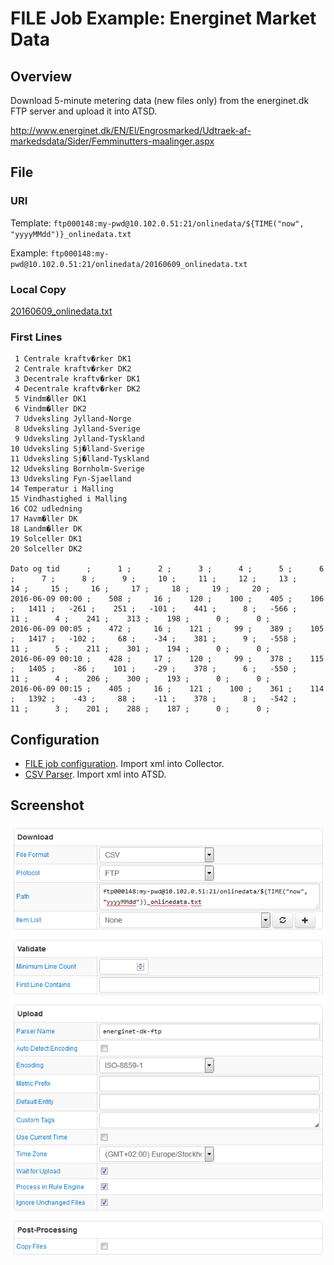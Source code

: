 # FILE Job Example: Energinet Market Data

## Overview

Download 5-minute metering data (new files only) from the energinet.dk FTP server and upload it into ATSD.

http://www.energinet.dk/EN/El/Engrosmarked/Udtraek-af-markedsdata/Sider/Femminutters-maalinger.aspx

## File

### URI

Template: `ftp000148:my-pwd@10.102.0.51:21/onlinedata/${TIME("now", "yyyyMMdd")}_onlinedata.txt`

Example: `ftp000148:my-pwd@10.102.0.51:21/onlinedata/20160609_onlinedata.txt` 

### Local Copy

[20160609_onlinedata.txt](20160609_onlinedata.txt)

### First Lines

```ls
 1 Centrale kraftv�rker DK1
 2 Centrale kraftv�rker DK2
 3 Decentrale kraftv�rker DK1
 4 Decentrale kraftv�rker DK2
 5 Vindm�ller DK1
 6 Vindm�ller DK2
 7 Udveksling Jylland-Norge
 8 Udveksling Jylland-Sverige
 9 Udveksling Jylland-Tyskland
10 Udveksling Sj�lland-Sverige
11 Udveksling Sj�lland-Tyskland
12 Udveksling Bornholm-Sverige
13 Udveksling Fyn-Sjaelland
14 Temperatur i Malling
15 Vindhastighed i Malling
16 CO2 udledning
17 Havm�ller DK
18 Landm�ller DK
19 Solceller DK1
20 Solceller DK2
 
Dato og tid      ;      1 ;      2 ;      3 ;      4 ;      5 ;      6 ;      7 ;      8 ;      9 ;     10 ;     11 ;     12 ;     13 ;     14 ;     15 ;     16 ;     17 ;     18 ;     19 ;     20 ;
2016-06-09 00:00 ;    508 ;     16 ;    120 ;    100 ;    405 ;    106 ;   1411 ;   -261 ;    251 ;   -101 ;    441 ;      8 ;   -566 ;     11 ;      4 ;    241 ;    313 ;    198 ;      0 ;      0 ;
2016-06-09 00:05 ;    472 ;     16 ;    121 ;     99 ;    389 ;    105 ;   1417 ;   -102 ;     68 ;    -34 ;    381 ;      9 ;   -558 ;     11 ;      5 ;    211 ;    301 ;    194 ;      0 ;      0 ;
2016-06-09 00:10 ;    428 ;     17 ;    120 ;     99 ;    378 ;    115 ;   1405 ;    -86 ;    101 ;    -29 ;    378 ;      6 ;   -550 ;     11 ;      4 ;    206 ;    300 ;    193 ;      0 ;      0 ;
2016-06-09 00:15 ;    405 ;     16 ;    121 ;    100 ;    361 ;    114 ;   1392 ;    -43 ;     88 ;    -11 ;    378 ;      8 ;   -542 ;     11 ;      3 ;    201 ;    288 ;    187 ;      0 ;      0 ;
```

## Configuration

* [FILE job configuration](energinet-ftp-job.xml). Import xml into Collector.
* [CSV Parser](energinet-ftp-parser.xml). Import xml into ATSD.

## Screenshot

![Job Screenshot](energinet-ftp-config.png)
